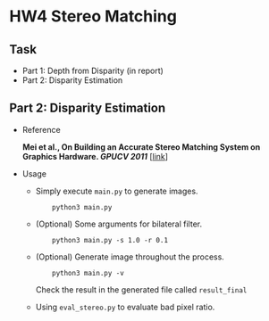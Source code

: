 # HW4 Stereo Matching
## Task
* Part 1: Depth from Disparity (in report)
* Part 2: Disparity Estimation

    
## Part 2: Disparity Estimation 
* Reference

    **Mei et al., On Building an Accurate Stereo Matching System on Graphics Hardware. *GPUCV 2011*** [[link](http://www.nlpr.ia.ac.cn/2011papers/gjhy/gh75.pdf)]

* Usage
    * Simply execute `main.py` to generate images.
        ```
            python3 main.py 
        ```
    * (Optional) Some arguments for bilateral filter.
        ```
            python3 main.py -s 1.0 -r 0.1
        ```
    * (Optional) Generate image throughout the process.
        ```
            python3 main.py -v
        ```
        Check the result in the generated file called `result_final`
        
    * Using `eval_stereo.py` to evaluate bad pixel ratio.
